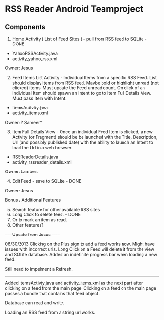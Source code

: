 RSS Reader Android Teamproject
===========

Components
----------

1) Home Activity ( List of Feed Sites ) - pull from RSS feed to SQLite - DONE
- YahooRSSActivity.java
- activity_yahoo_rss.xml

Owner: Jesus

2) Feed Items List Activity - Individual Items from a specific RSS Feed.  List should display Items from RSS feed.  Maybe bold or highlight unread (not clicked) items.  Must update the Feed unread count.
On click of an individual Item should spawn an Intent to go to Item Full Details View.  Must pass Item with Intent.
- ItemsActivity.java
- activity_items.xml 

Owner: ? Sameer?

3) Item Full Details View - Once an individual Feed Item is clicked, a new Activity (or Fragment) should be be launched with the Title, Description, Url (and possibly published date) with the ability to launch an Intent to load the Url in a web browser.
- RSSReaderDetails.java
- activity_rssreader_details.xml


Owner: Lambert

4) Edit Feed - save to SQLIte - DONE

Owner: Jesus

Bonus / Additional Features

5) Search feature for other available RSS sites
6) Long Click to delete feed. - DONE
7) Or to mark an item as read. 
8) Other features?

--- Update from Jesus ----

06/30/2013
Clicking on the Plus sign to add a feed works now.  Might have issues with incorrect urls.
Long Click on a Feed will delete it from the view and SQLite database.
Added an indefinite progress bar when loading a new feed.

Still need to impelment a Refresh.

------
Added ItemsActivty.java and activity_items.xml as the next part after clicking on a feed from the main page.  Clicking on a feed on the main page passes a bundle that contains that feed object.

Database can read and write.

Loading an RSS feed from a string url works.


